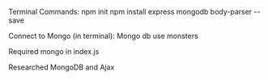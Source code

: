 Terminal Commands:
npm init
npm install express mongodb body-parser --save

Connect to Mongo (in terminal):
Mongo
db
use monsters

Required mongo in index.js

Researched MongoDB and Ajax
